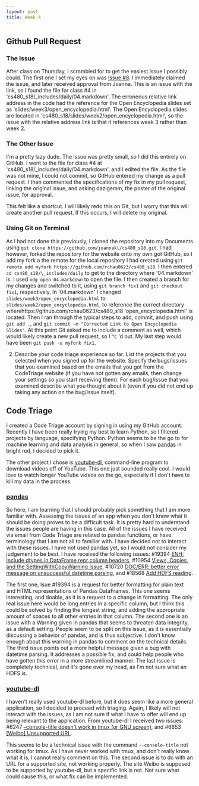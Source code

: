 ```yaml
---
layout: post
title: Week 4
---
```


## Github Pull Request

### The Issue
After class on Thursday, I scrambled for to get the easiest issue I possibly could. The first one I set my eyes on was [Issue #8](https://github.com/joannakl/cs480_s18/issues/8). I immediately claimed the issue, and later received approval from Joanna. This is an issue with the link, so I found the file for class #4 in 'cs480_s18/\_includes/daily/04.markdown'. The erroneous relative link address in the code had the reference for the Open Encyclopedia slides set as 'slides/week3/open_encyclopedia.html'. The Open Encyclopedia slides are located in 'cs480_s18/slides/week2/open_encyclopedia.html', so the issue with the relative address link is that it references week 3 rather than week 2. 

### The Other Issue
I'm a pretty lazy dude. The issue was pretty small, so I did this entirely on GitHub. I went to the file for class #4 at 'cs480_s18/\_includes/daily/04.markdown', and I edited the file. As the file was not mine, I could not commit, so GitHub entered my change as a pull request. I then commented the specifications of my fix in my pull request, linking the original issue, and asking dazigemm, the poster of the original issue, for approval.

This felt like a shortcut. I will likely redo this on Git, but I worry that this will create another pull request. If this occurs, I will delete my original. 

### Using Git on Terminal
As I had not done this previously, I cloned the repository into my Documents using `git clone https://github.com/joannakl/cs480_s18.git`. I had however, forked the repository for the website onto my own got GitHub, so I add my fork a the remote for the local repository I had created using `git remote add myfork https://github.com/rchau0623/cs480_s18`. I then entered `cd cs480_s18/\_includes/daily` to get to the directory where '04.markdown' is. I used `xdg-open 04.markdown` to open the file. I then created a branch for my changes and switched to it, using `git branch fix1` and `git checkout fix1`, respectively. In '04.markdown' I changed `slides/week3/open_encyclopedia.html` to `slides/week2/open_encyclopedia.html`, to reference the correct directory wherehttps://github.com/rchau0623/cs480_s18 'open_encyclopedia.html' is located. Then I ran through the typical steps to add, commit, and push using `git add .`, and `git commit -m "Corrected Link to Open Encyclopedia Slides"`. At this point Git asked me to include a comment as well, which would likely create a new pull request, so I `^C` 'd out. My last step would have been `git push -u myfork fix1`.

2) Describe your code triage experience so far. List the projects that you selected when you signed up for the website. Specify the bugs/issues that you examined based on the emails that you got from the CodeTriage website (if you have not gotten any emails, then change your settings so you start receiving them). For each bug/issue that you examined describe what you thought about it (even if you did not end up taking any action on the bug/issue itself). 

## Code Triage
I created a Code Triage account by signing in using my GitHub account. Recently I have been really trying my best to learn Python, so I filtered projects by language, specifying Python. Python seems to be the go to for machine learning and data analysis in general, so when I saw [pandas](https://www.codetriage.com/pandas-dev/pandas) in bright red, I decided to pick it. 

The other project I chose is [youtube-dl](https://www.codetriage.com/rg3/youtube-dl), command-line program to download videos off of YouTube. This one just sounded really cool. I would love to watch longer YouTube videos on the go, especially if I don't have to kill my data in the process.

### [pandas](https://www.codetriage.com/pandas-dev/pandas)
So here, I am learning that I should probably pick something that I am more familiar with. Assessing the issues of an app when you don't know what it should be doing proves to be a difficult task. It is pretty hard to understand the issues people are having in this case. All of the issues I have received via email from Code Triage are related to pandas functions, or have terminology that I am not all to familiar with. I have decided not to interact with these issues. I have not used pandas yet, so I would not consider my judgement to be best.  I have received the following issues: #19394 [ENH: Include dtypes in DataFrame repr column headers](https://github.com/pandas-dev/pandas/issues/19394), #10954 [Views, Copies, and the SettingWithCopyWarning Issue](https://github.com/pandas-dev/pandas/issues/10954), #10720 [DOC/ERR: better error message on unsuccessful datetime parsing](https://github.com/pandas-dev/pandas/issues/10720), and #18568 [Add HDFS reading](https://github.com/pandas-dev/pandas/pull/18568). 

The first one, Isue #19394 is a request for better formatting for plain text and HTML representations of Pandas DataFrames. This one seems interesting, and doable, as it is a request to a change in formatting. The only real issue here would be long entries in a specific column, but I think this could be solved by finding the longest string, and adding the appropriate amount of spaces to all other entries in that column. The second one is an issue with a Warning given in pandas that seems to threaten data integrity, as a default setting. People seem to be split on this issue, as it is essentially discussing a behavior of pandas, and is thus subjective. I don't know enough about this warning in pandas to comment on the technical details. The third issue points out a more helpful message given a bug with datetime parsing. It addresses a possible fix, and could help people who have gotten this error in a more streamlined manner. The last issue is completely technical, and it's gone over my head, as I'm not sure what an HDFS is. 

### [youtube-dl](https://www.codetriage.com/rg3/youtube-dl)
I haven't really used youtube-dl before, but it does seem like a more general application, so I decided to proceed with triaging. Again, I likely will not interact with the issues, as I am not sure if what I have to offer will end up being relevant to the application. From youtube-dl I received two issues: #6247 [–console-title doesn't work in tmux (or GNU screen)](https://github.com/rg3/youtube-dl/issues/6247), and #6653 [\[Weibo\] Unsupported URL](https://github.com/rg3/youtube-dl/issues/6653).

This seems to be a technical issue with the command `--console-title` not working for tmux. As I have never worked with tmux, and don't really know what it is, I cannot really comment on this. The second issue is to do with an URL for a supported site, not working properly. The site Weibo is supposed to be supported by youtube-dl, but a specific link is not. Not sure what could cause this, or what fix can be implemented. 
